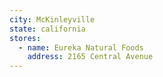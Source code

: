```yaml
---
city: McKinleyville
state: california
stores:
  - name: Eureka Natural Foods
    address: 2165 Central Avenue
---
```

